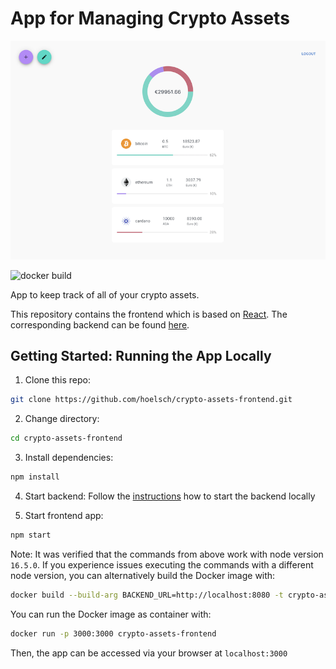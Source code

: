 # App for Managing Crypto Assets

<p align="center">
  <img src=./screenshot.png />
</p>

![docker build](https://github.com/hoelsch/crypto-assets-frontend/actions/workflows/docker-image.yml/badge.svg)

App to keep track of all of your crypto assets.

This repository contains the frontend which is based on [React](https://reactjs.org/). The corresponding backend can be found [here](https://github.com/hoelsch/crypto-assets-backend).

## Getting Started: Running the App Locally

1. Clone this repo:
```sh
git clone https://github.com/hoelsch/crypto-assets-frontend.git
```
2. Change directory:
```sh
cd crypto-assets-frontend
```
3. Install dependencies:
```sh
npm install
```
4. Start backend:
Follow the [instructions](https://github.com/hoelsch/crypto-assets-backend#how-to-start-backend-locally) how to start the backend locally

6. Start frontend app:
```sh
npm start
```
Note: It was verified that the commands from above work with node version `16.5.0`. If you experience issues executing the commands with a different node version, you can alternatively build the Docker image with:
```sh
docker build --build-arg BACKEND_URL=http://localhost:8080 -t crypto-assets-frontend .
```
You can run the Docker image as container with:
```sh
docker run -p 3000:3000 crypto-assets-frontend
```
Then, the app can be accessed via your browser at `localhost:3000`
